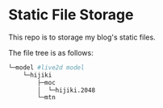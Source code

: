 # Static File Storage

This repo is to storage my blog's static files.

The file tree is as follows:

```bash
└─model #live2d model
    └─hijiki
        ├─moc
        │  └─hijiki.2048
        └─mtn
```
